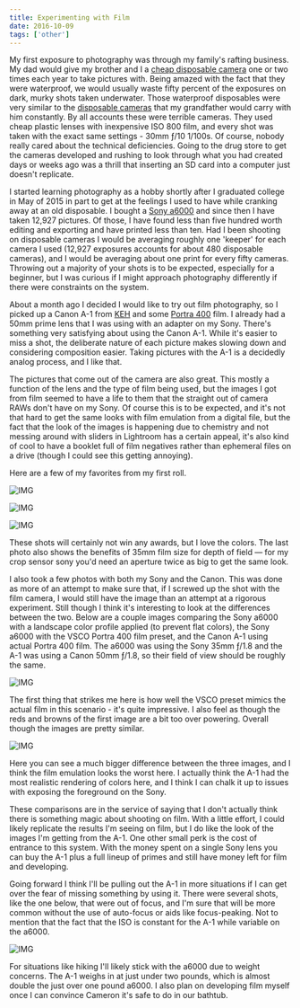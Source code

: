 ```yaml
---
title: Experimenting with Film
date: 2016-10-09
tags: ['other']
---
```


My first exposure to photography was through my family's rafting business. My dad would give my brother and I a [cheap disposable camera](https://www.amazon.com/Fujifilm-Quick-Snap-Waterproof-Camera/dp/B00004TWM6/ref=lp_499108_1_1?s=photo&ie=UTF8&qid=1476029605&sr=1-1) one or two times each year to take pictures with. Being amazed with the fact that they were waterproof, we would usually waste fifty percent of the exposures on dark, murky shots taken underwater. Those waterproof disposables were very similar to the [disposable cameras](https://amzn.com/B00012YIA0) that my grandfather would carry with him constantly. By all accounts these were terrible cameras. They used cheap plastic lenses with inexpensive ISO 800 film, and every shot was taken with the exact same settings - 30mm ƒ/10 1/100s. Of course, nobody really cared about the technical deficiencies. Going to the drug store to get the cameras developed and rushing to look through what you had created days or weeks ago was a thrill that inserting an SD card into a computer just doesn't replicate. 

I started learning photography as a hobby shortly after I graduated college in May of 2015 in part to get at the feelings I used to have while cranking away at an old disposable. I bought a [Sony a6000](https://www.amazon.com/gp/product/B00I8BICCG/ref=ox_sc_act_title_1?ie=UTF8&psc=1&smid=ATVPDKIKX0DER) and since then I have taken 12,927 pictures. Of those, I have found less than five hundred worth editing and exporting and have printed less than ten. Had I been shooting on disposable cameras I would be averaging roughly one 'keeper' for each camera I used (12,927 exposures accounts for about 480 disposable cameras), and I would be averaging about one print for every fifty cameras. Throwing out a majority of your shots is to be expected, especially for a beginner, but I was curious if I might approach photography differently if there were constraints on the system. 

About a month ago I decided I would like to try out film photography, so I picked up a Canon A-1 from [KEH](https://www.keh.com/shop/canon-a1-35mm-camera-body.html) and some [Portra 400](https://www.amazon.com/Kodak-Portra-Professional-Exposures-Negative/dp/B004FNRTGG/ref=sr_1_1?ie=UTF8&qid=1476032549&sr=8-1&keywords=portra+400) film. I already had a 50mm prime lens that I was using with an adapter on my Sony. There's something very satisfying about using the Canon A-1. While it's easier to miss a shot, the deliberate nature of each picture makes slowing down and considering composition easier. Taking pictures with the A-1 is a decidedly analog process, and I like that. 

The pictures that come out of the camera are also great. This mostly a function of the lens and the type of film being used, but the images I got from film seemed to have a life to them that the straight out of camera RAWs don't have on my Sony. Of course this is to be expected, and it's not that hard to get the same looks with film emulation from a digital file, but the fact that the look of the images is happening due to chemistry and not messing around with sliders in Lightroom has a certain appeal, it's also kind of cool to have a booklet full of film negatives rather than ephemeral files on a drive (though I could see this getting annoying). 

Here are a few of my favorites from my first roll. 

![IMG](/images/posts/Mattingly709766-R1-026-11A.jpg)

![IMG](/images/posts/Mattingly709766-R1-030-13A.jpg)

![IMG](/images/posts/Mattingly709766-R1-034-15A.jpg)

These shots will certainly not win any awards, but I love the colors. The last photo also shows the benefits of 35mm film size for depth of field  — for my crop sensor sony you'd need an aperture twice as big to get the same look. 

I also took a few photos with both my Sony and the Canon. This was done as more of an attempt to make sure that, if I screwed up the shot with the film camera, I would still have the image than an attempt at a rigorous experiment. Still though I think it's interesting to look at the differences between the two. Below are a couple images comparing the Sony a6000 with a landscape color profile applied (to prevent flat colors), the Sony a6000 with the VSCO Portra 400 film preset, and the Canon A-1 using actual Portra 400 film. The a6000 was using the Sony 35mm ƒ/1.8 and the A-1 was using a Canon 50mm ƒ/1.8, so their field of view should be roughly the same. 

![IMG](/images/posts/filmcomp1.jpg)

The first thing that strikes me here is how well the VSCO preset mimics the actual film in this scenario - it's quite impressive. I also feel as though the reds and browns of the first image are a bit too over powering. Overall though the images are pretty similar. 

![IMG](/images/posts/filmcomp2.jpg)

Here you can see a much bigger difference between the three images, and I think the film emulation looks the worst here. I actually think the A-1 had the most realistic rendering of colors here, and I think I can chalk it up to issues with exposing the foreground on the Sony. 

These comparisons are in the service of saying that I don't actually think there is something magic about shooting on film. With a little effort, I could likely replicate the results I'm seeing on film, but I do like the look of the images I'm getting from the A-1. One other small perk is the cost of entrance to this system. With the money spent on a single Sony lens you can buy the A-1 plus a full lineup of primes and still have money left for film and developing. 

Going forward I think I'll be pulling out the A-1 in more situations if I can get over the fear of missing something by using it. There were several shots, like the one below, that were out of focus, and I'm sure that will be more common without the use of auto-focus or aids like focus-peaking. Not to mention that the fact that the ISO is constant for the A-1 while variable on the a6000. 

![IMG](/images/posts/outoffocusfilm1.jpg)

For situations like hiking I'll likely stick with the a6000 due to weight concerns. The A-1 weighs in at just under two pounds, which is almost double the just over one pound a6000. I also plan on developing film myself once I can convince Cameron it's safe to do in our bathtub. 



